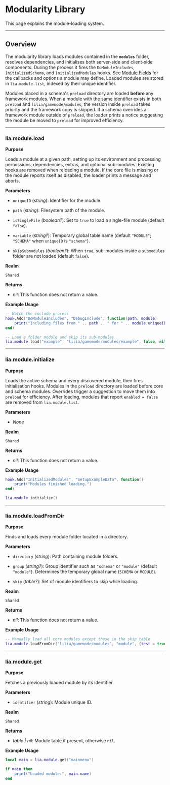 
# Modularity Library

This page explains the module-loading system.

---

## Overview

The modularity library loads modules contained in the **`modules`** folder, resolves dependencies, and initialises both server-side and client-side components. During the process it fires the `DoModuleIncludes`, `InitializedSchema`, and `InitializedModules` hooks. See [Module Fields](../definitions/module.md) for the callbacks and options a module may define. Loaded modules are stored in `lia.module.list`, indexed by their unique identifier.

Modules placed in a schema's `preload` directory are loaded **before** any framework modules. When a module with the same identifier exists in both `preload` and `lilia/gamemode/modules`, the version inside `preload` takes priority and the framework copy is skipped. If a schema overrides a framework module outside of `preload`, the loader prints a notice suggesting the module be moved to `preload` for improved efficiency.

---

### lia.module.load

**Purpose**

Loads a module at a given path, setting up its environment and processing permissions, dependencies, extras, and optional sub-modules. Existing hooks are removed when reloading a module. If the core file is missing or the module reports itself as disabled, the loader prints a message and aborts.

**Parameters**

* `uniqueID` (*string*): Identifier for the module.

* `path` (*string*): Filesystem path of the module.

* `isSingleFile` (*boolean?*): Set to `true` to load a single-file module (default `false`).

* `variable` (*string?*): Temporary global table name (default `"MODULE"`; `"SCHEMA"` when `uniqueID` is `"schema"`).

* `skipSubmodules` (*boolean?*): When `true`, sub-modules inside a `submodules` folder are not loaded (default `false`).

**Realm**

`Shared`

**Returns**

* *nil*: This function does not return a value.

**Example Usage**

```lua
-- Watch the include process
hook.Add("DoModuleIncludes", "DebugInclude", function(path, module)
    print("Including files from " .. path .. " for " .. module.uniqueID)
end)

-- Load a folder module and skip its sub-modules
lia.module.load("example", "lilia/gamemode/modules/example", false, nil, true)
```

---

### lia.module.initialize

**Purpose**

Loads the active schema and every discovered module, then fires initialisation hooks. Modules in the `preload` directory are loaded before core and schema modules. Overrides trigger a suggestion to move them into `preload` for efficiency. After loading, modules that report `enabled = false` are removed from `lia.module.list`.

**Parameters**

* *None*

**Realm**

`Shared`

**Returns**

* *nil*: This function does not return a value.

**Example Usage**

```lua
hook.Add("InitializedModules", "SetupExampleData", function()
    print("Modules finished loading.")
end)

lia.module.initialize()
```

---

### lia.module.loadFromDir

**Purpose**

Finds and loads every module folder located in a directory.

**Parameters**

* `directory` (*string*): Path containing module folders.

* `group` (*string?*): Group identifier such as `"schema"` or `"module"` (default `"module"`). Determines the temporary global name (`SCHEMA` or `MODULE`).

* `skip` (*table?*): Set of module identifiers to skip while loading.

**Realm**

`Shared`

**Returns**

* *nil*: This function does not return a value.

**Example Usage**

```lua
-- Manually load all core modules except those in the skip table
lia.module.loadFromDir("lilia/gamemode/modules", "module", {test = true})
```

---

### lia.module.get

**Purpose**

Fetches a previously loaded module by its identifier.

**Parameters**

* `identifier` (*string*): Module unique ID.

**Realm**

`Shared`

**Returns**

* *table | nil*: Module table if present, otherwise `nil`.

**Example Usage**

```lua
local main = lia.module.get("mainmenu")

if main then
    print("Loaded module:", main.name)
end
```


